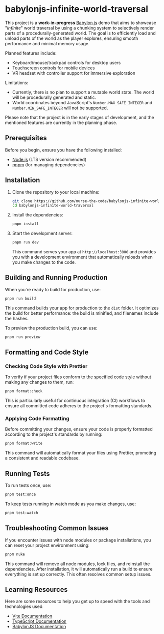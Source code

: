 # babylonjs-infinite-world-traversal

This project is a **work-in-progress** [Babylon.js](https://babylonjs.com) demo that aims to showcase "_infinite_" world traversal by
using a chunking system to selectively render parts of a procedurally-generated world. The goal is to efficiently load
and unload parts of the world as the player explores, ensuring smooth performance and minimal memory usage.

Planned features include:

- Keyboard/mouse/trackpad controls for desktop users
- Touchscreen controls for mobile devices
- VR headset with controller support for immersive exploration

Limitations:

- Currently, there is no plan to support a mutable world state. The world will be procedurally generated and static.
- World coordinates beyond JavaScript's `Number.MAX_SAFE_INTEGER` and `Number.MIN_SAFE_INTEGER` will not be supported.

Please note that the project is in the early stages of development, and the mentioned features are currently in the
planning phase.

## Prerequisites

Before you begin, ensure you have the following installed:

- [Node.js](https://nodejs.org/en/download) (LTS version recommended)
- [pnpm](https://pnpm.io/installation) (for managing dependencies)

## Installation

1. Clone the repository to your local machine:

   ```sh
   git clone https://github.com/nurse-the-code/babylonjs-infinite-world-traversal.git
   cd babylonjs-infinite-world-traversal
   ```

2. Install the dependencies:

   ```sh
   pnpm install
   ```

3. Start the development server:

   ```sh
   pnpm run dev
   ```

   This command serves your app at `http://localhost:3000` and provides you with a development environment that
   automatically reloads when you make changes to the code.

## Building and Running Production

When you're ready to build for production, use:

```sh
pnpm run build
```

This command builds your app for production to the `dist` folder. It optimizes the build for better performance: the
build is minified, and filenames include the hashes.

To preview the production build, you can use:

```sh
pnpm run preview
```

## Formatting and Code Style

### Checking Code Style with Prettier

To verify if your project files conform to the specified code style without making any changes to them, run:

```sh
pnpm format:check
```

This is particularly useful for continuous integration (CI) workflows to ensure all committed code adheres to the
project's formatting standards.

### Applying Code Formatting

Before committing your changes, ensure your code is properly formatted according to the project's standards by running:

```sh
pnpm format:write
```

This command will automatically format your files using Prettier, promoting a consistent and readable codebase.

## Running Tests

To run tests once, use:

```sh
pnpm test:once
```

To keep tests running in watch mode as you make changes, use:

```sh
pnpm test:watch
```

## Troubleshooting Common Issues

If you encounter issues with node modules or package installations, you can reset your project environment using:

```sh
pnpm nuke
```

This command will remove all node modules, lock files, and reinstall the dependencies. After installation, it will
automatically run a build to ensure everything is set up correctly. This often resolves common setup issues.

## Learning Resources

Here are some resources to help you get up to speed with the tools and technologies used:

- [Vite Documentation](https://vitejs.dev/guide/)
- [TypeScript Documentation](https://www.typescriptlang.org/docs/)
- [BabylonJS Documentation](https://doc.babylonjs.com/)
